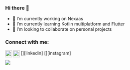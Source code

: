 ### Hi there 👋

- 🔭 I’m currently working on Nexaas
- 🌱 I’m currently learning Kotlin multiplatform and Flutter
- 👯 I’m looking to collaborate on personal projects

### Connect with me:

[<img align="left" alt="joaooab | LinkedIn" width="22px" src="https://cdn.jsdelivr.net/npm/simple-icons@v3/icons/linkedin.svg" />][linkedin]
[<img align="left" alt="joaooab | Instagram" width="22px" src="https://cdn.jsdelivr.net/npm/simple-icons@v3/icons/instagram.svg" />][instagram]

<div align="center">
  <a href="https://www.linkedin.com/in/joaoovfreitas/">
  <img align="left" src="https://github-readme-stats.vercel.app/api?username=joaooab&show_icons=true&theme=dark&include_all_commits=true&count_private=true"/>
  </a>
</div>
